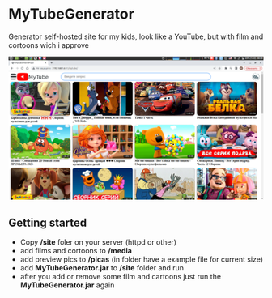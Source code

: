 # MyTubeGenerator
Generator self-hosted site for my kids, look like a YouTube, but with film and cortoons wich i approve

<p align="center">
  <img title="portainer" src='https://github.com/Alexzionx/MyTubeGenerator/blob/main/mt.png?raw=true' />
</p>

## Getting started
- Copy **/site** foler on your server (httpd or other)
- add films and cortoons to **/media**
- add preview pics to **/picas** (in folder have a example file for current size)
- add **MyTubeGenerator.jar** to **/site** folder and run
- after you add or remove some film and cartoons just run the **MyTubeGenerator.jar** again
